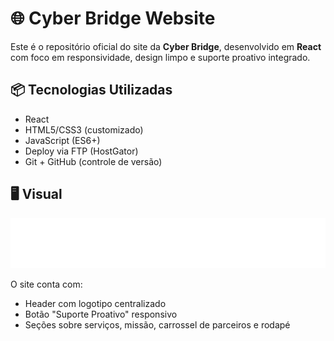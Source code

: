 # 🌐 Cyber Bridge Website

Este é o repositório oficial do site da **Cyber Bridge**, desenvolvido em **React** com foco em responsividade, design limpo e suporte proativo integrado.

## 📦 Tecnologias Utilizadas

- React
- HTML5/CSS3 (customizado)
- JavaScript (ES6+)
- Deploy via FTP (HostGator)
- Git + GitHub (controle de versão)

## 🖥️ Visual

![Logo](public/Logo2CyberBridge.png)

O site conta com:
- Header com logotipo centralizado
- Botão "Suporte Proativo" responsivo
- Seções sobre serviços, missão, carrossel de parceiros e rodapé
